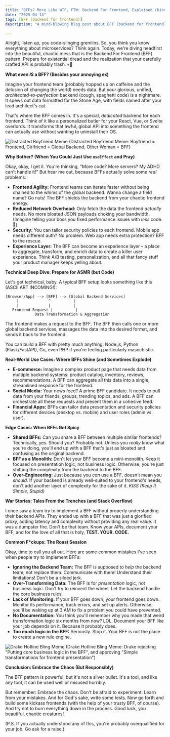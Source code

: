 ```yaml
---
title: "BFFs? More Like WTF, FTW: Backend For Frontend, Explained (kinda)"
date: "2025-04-14"
tags: [BFF (backend for frontend)]
description: "A mind-blowing blog post about BFF (backend for frontend), written for chaotic Gen Z engineers who probably skipped all their lectures."

---
```


Alright, listen up, you code-slinging gremlins. So, you think you know everything about microservices? Think again. Today, we're diving headfirst into the beautiful, chaotic mess that is the Backend For Frontend (BFF) pattern. Prepare for existential dread and the realization that your carefully crafted API is probably trash. 💀🙏

**What even *IS* a BFF? (Besides your annoying ex)**

Imagine your frontend team (probably hopped up on caffeine and the delusion of changing the world) needs data. But your glorious, unified, *architected-to-perfection* backend (cough, spaghetti code) is a nightmare. It spews out data formatted for the Stone Age, with fields named after your lead architect's cat.

That's where the BFF comes in. It's a special, *dedicated* backend for each frontend. Think of it like a personalized butler for your React, Vue, or Svelte overlords. It transforms that awful, global API into something the frontend can actually use without wanting to uninstall their OS.

![Distracted Boyfriend Meme](https://i.imgflip.com/30b91.jpg)
(Distracted Boyfriend Meme: Boyfriend = Frontend, Girlfriend = Global Backend, Other Woman = BFF)

**Why Bother? (When You Could Just Use `useEffect` and Pray)**

Okay, okay, I get it. You're thinking, "More code? More servers? My ADHD can't handle it!" But hear me out, because BFFs actually solve some *real* problems:

*   **Frontend Agility:** Frontend teams can iterate faster without being chained to the whims of the global backend. Wanna change a field name? Go nuts! The BFF shields the backend from your chaotic frontend energy.
*   **Reduced Network Overhead:** Only fetch the data the frontend *actually* needs. No more bloated JSON payloads choking your bandwidth. (Imagine telling your boss you fixed performance issues with *less* code. 🤯)
*   **Security:** You can tailor security policies to each frontend. Mobile app needs different auth? No problem. Web app needs extra protection? BFF to the rescue.
*   **Experience Layer:** The BFF can become an experience layer – a place to aggregate, transform, and enrich data to create a killer user experience. Think A/B testing, personalization, and all that fancy stuff your product manager keeps yelling about.

**Technical Deep Dive: Prepare for ASMR (but Code)**

Let's get technical, baby. A typical BFF setup looks something like this (ASCII ART INCOMING!):

```
[Browser/App] --> [BFF] --> [Global Backend Services]
     |             ^          |
     |             |          |
   Frontend Request |          |
             Data Transformation & Aggregation
```

The frontend makes a request to the BFF. The BFF then calls one or more global backend services, massages the data into the desired format, and sends it back to the frontend.

You can build a BFF with pretty much anything: Node.js, Python (Flask/FastAPI), Go, even PHP if you're feeling particularly masochistic.

**Real-World Use Cases: Where BFFs Shine (and Sometimes Explode)**

*   **E-commerce:** Imagine a complex product page that needs data from multiple backend systems: product catalog, inventory, reviews, recommendations. A BFF can aggregate all this data into a single, streamlined response for the frontend.
*   **Social Media:** Your news feed? A prime BFF candidate. It needs to pull data from your friends, groups, trending topics, and ads. A BFF can orchestrate all these requests and present them in a cohesive feed.
*   **Financial Apps:** BFFs can tailor data presentation and security policies for different devices (desktop vs. mobile) and user roles (admin vs. user).

**Edge Cases: When BFFs Get Spicy**

*   **Shared BFFs:** Can you share a BFF between multiple similar frontends? Technically, yes. Should you? Probably not. Unless you *really* know what you're doing, you'll end up with a BFF that's just as bloated and confusing as the original backend.
*   **BFF as a Monolith:** Don't let your BFF become a mini-monolith. Keep it focused on presentation logic, not business logic. Otherwise, you're just shifting the complexity from the backend to the BFF.
*   **Over-Engineering:** Just because you *can* use a BFF, doesn't mean you *should*. If your backend is already well-suited to your frontend's needs, don't add another layer of complexity for the sake of it. *KISS (Keep It Simple, Stupid)*

**War Stories: Tales From the Trenches (and Stack Overflow)**

I once saw a team try to implement a BFF without properly understanding their backend APIs. They ended up with a BFF that was just a glorified proxy, adding latency and complexity without providing any real value. It was a dumpster fire. Don't be that team. Know your APIs, document your BFF, and for the love of all that is holy, **TEST. YOUR. CODE.**

**Common F\*ckups: The Roast Session**

Okay, time to call you all out. Here are some common mistakes I've seen when people try to implement BFFs:

*   **Ignoring the Backend Team:** The BFF is supposed to *help* the backend team, not replace them. Communicate with them! Understand their limitations! Don't be a siloed jerk.
*   **Over-Transforming Data:** The BFF is for *presentation* logic, not business logic. Don't try to reinvent the wheel. Let the backend handle the core business rules.
*   **Lack of Monitoring:** If your BFF goes down, your frontend goes down. Monitor its performance, track errors, and set up alerts. Otherwise, you'll be waking up at 3 AM to fix a problem you could have prevented.
*   **No Documentation:** You think you'll remember why you made that weird transformation logic six months from now? LOL. Document your BFF like your job depends on it. Because it probably does.
*   **Too much logic in the BFF:** Seriously. Stop it. Your BFF is not the place to create a new rule engine.

![Drake Hotline Bling Meme](https://i.kym-cdn.com/photos/images/newsfeed/001/275/472/51d.png)
(Drake Hotline Bling Meme: Drake rejecting "Putting core business logic in the BFF", and approving "Simple transformations for frontend presentation")

**Conclusion: Embrace the Chaos (But Responsibly)**

The BFF pattern is powerful, but it's not a silver bullet. It's a tool, and like any tool, it can be used well or misused horribly.

But remember: Embrace the chaos. Don't be afraid to experiment. Learn from your mistakes. And for God's sake, write some tests. Now go forth and build some kickass frontends (with the help of your trusty BFF, of course). And try not to burn everything down in the process. Good luck, you beautiful, chaotic creatures!

(P.S. If you actually understood any of this, you're probably overqualified for your job. Go ask for a raise.)
